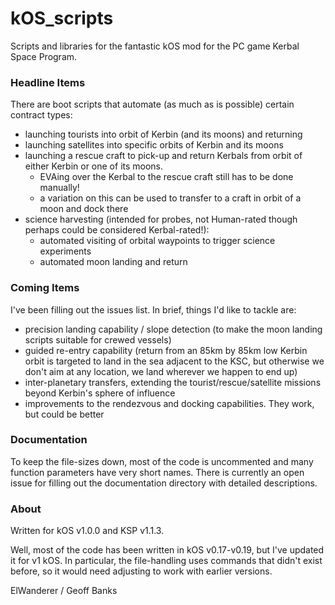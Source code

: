 # kOS_scripts
Scripts and libraries for the fantastic kOS mod for the PC game Kerbal Space Program.

### Headline Items

There are boot scripts that automate (as much as is possible) certain contract types:
 - launching tourists into orbit of Kerbin (and its moons) and returning
 - launching satellites into specific orbits of Kerbin and its moons
 - launching a rescue craft to pick-up and return Kerbals from orbit of either Kerbin or one of its moons.
   * EVAing over the Kerbal to the rescue craft still has to be done manually!
   * a variation on this can be used to transfer to a craft in orbit of a moon and dock there
 - science harvesting (intended for probes, not Human-rated though perhaps could be considered Kerbal-rated!):
   * automated visiting of orbital waypoints to trigger science experiments
   * automated moon landing and return

### Coming Items

I've been filling out the issues list. In brief, things I'd like to tackle are:
 - precision landing capability / slope detection (to make the moon landing scripts suitable for crewed vessels)
 - guided re-entry capability (return from an 85km by 85km low Kerbin orbit is targeted to land in the sea adjacent to the KSC, but otherwise we don't aim at any location, we land wherever we happen to end up)
 - inter-planetary transfers, extending the tourist/rescue/satellite missions beyond Kerbin's sphere of influence
 - improvements to the rendezvous and docking capabilities. They work, but could be better

### Documentation

To keep the file-sizes down, most of the code is uncommented and many function parameters have very short names. There is currently an open issue for filling out the documentation directory with detailed descriptions.

### About

Written for kOS v1.0.0 and KSP v1.1.3.

Well, most of the code has been written in kOS v0.17-v0.19, but I've updated it for v1 kOS. In particular, the file-handling uses commands that didn't exist before, so it would need adjusting to work with earlier versions.

ElWanderer / Geoff Banks
